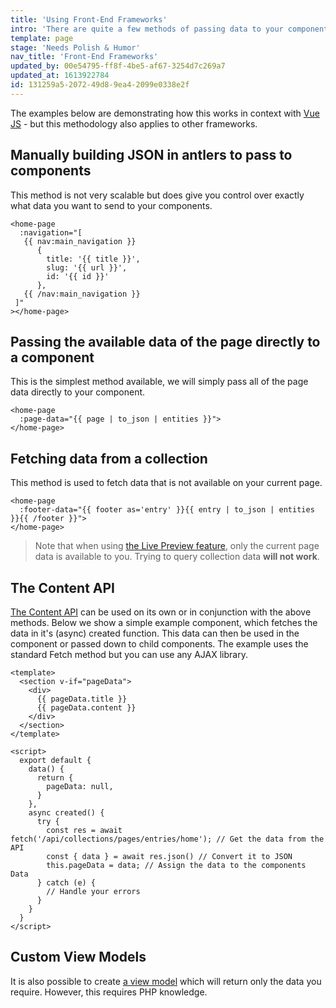 ```yaml
---
title: 'Using Front-End Frameworks'
intro: 'There are quite a few methods of passing data to your components. We''ll show you how to utilize some of the methods available within Statamic to get the data you need, and how to format it correctly so you can use it in your front-end components.'
template: page
stage: 'Needs Polish & Humor'
nav_title: 'Front-End Frameworks'
updated_by: 00e54795-ff8f-4be5-af67-3254d7c269a7
updated_at: 1613922784
id: 131259a5-2072-49d8-9ea4-2099e0338e2f
---
```

The examples below are demonstrating how this works in context with [Vue JS](https://vuejs.org/) - but this methodology also applies to other frameworks.

## Manually building JSON in antlers to pass to components
This method is not very scalable but does give you control over exactly what data you want to send to your components.

```vue
<home-page
  :navigation="[
   {{ nav:main_navigation }} 
      {
        title: '{{ title }}',
        slug: '{{ url }}',
        id: '{{ id }}'
      },
   {{ /nav:main_navigation }}
 ]"
></home-page>
```

## Passing the available data of the page directly to a component
This is the simplest method available, we will simply pass all of the page data directly to your component.

```vue
<home-page
  :page-data="{{ page | to_json | entities }}">
</home-page>
```

## Fetching data from a collection
This method is used to fetch data that is not available on your current page.

```vue
<home-page
  :footer-data="{{ footer as='entry' }}{{ entry | to_json | entities }}{{ /footer }}">
</home-page>
```

> Note that when using [the Live Preview feature](https://statamic.dev/live-preview), only the current page data is available to you. Trying to query collection data **will not work**.

## The Content API
[The Content API](https://statamic.dev/content-api) can be used on its own or in conjunction with the above methods. 
Below we show a simple example component, which fetches the data in it's (async) created function. This data can then be used in the component or passed down to child components.
The example uses the standard Fetch method but you can use any AJAX library.

```vue
<template>
  <section v-if="pageData">
    <div>
      {{ pageData.title }}
      {{ pageData.content }}
    </div>
  </section>
</template>

<script>
  export default {
    data() {
      return {
        pageData: null,
      }
    },
    async created() {
      try {
        const res = await fetch('/api/collections/pages/entries/home'); // Get the data from the API
        const { data } = await res.json() // Convert it to JSON
        this.pageData = data; // Assign the data to the components Data
      } catch (e) {
        // Handle your errors
      }
    }
  }
</script>
```

## Custom View Models
It is also possible to create [a view model](https://statamic.dev/view-models) which will return only the data you require. However, this requires PHP knowledge.